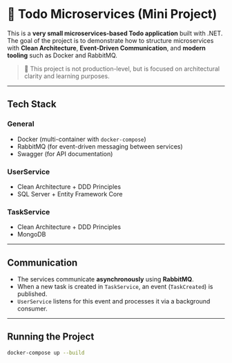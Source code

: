 # 🧩 Todo Microservices (Mini Project)

This is a **very small microservices-based Todo application** built with .NET.  
The goal of the project is to demonstrate how to structure microservices with **Clean Architecture**, **Event-Driven Communication**, and **modern tooling** such as Docker and RabbitMQ.

> 🔹 This project is not production-level, but is focused on architectural clarity and learning purposes.

---

## Tech Stack

### General
-  Docker (multi-container with `docker-compose`)
-  RabbitMQ (for event-driven messaging between services)
-  Swagger (for API documentation)

### UserService
-  Clean Architecture + DDD Principles
-  SQL Server + Entity Framework Core

### TaskService
-  Clean Architecture + DDD Principles
-  MongoDB

---

##  Communication

- The services communicate **asynchronously** using **RabbitMQ**.
- When a new task is created in `TaskService`, an event (`TaskCreated`) is published.
- `UserService` listens for this event and processes it via a background consumer.

---

##  Running the Project

```bash
docker-compose up --build
